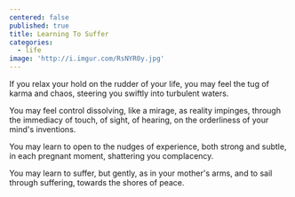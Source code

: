 ```yaml
---
centered: false
published: true
title: Learning To Suffer
categories:
  - life
image: 'http://i.imgur.com/RsNYR0y.jpg'
---
```

If you relax your hold
on the rudder of your life,
you may feel the tug
of karma and chaos,
steering you swiftly 
into turbulent waters.

You may feel control dissolving,
like a mirage,
as reality impinges,
through the immediacy of touch,
of sight, of hearing,
on the orderliness
of your mind's inventions.

You may learn to open
to the nudges of experience,
both strong and subtle,
in each pregnant moment,
shattering you complacency.

You may learn to suffer,
but gently, as in your mother's arms,
and to sail through suffering,
towards the shores of peace.



